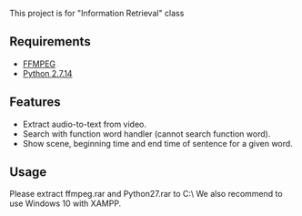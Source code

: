 This project is for "Information Retrieval" class

## Requirements
* [FFMPEG](https://www.ffmpeg.org/)
* [Python 2.7.14](https://www.python.org/downloads/release/python-2714/)

## Features
* Extract audio-to-text from video.
* Search with function word handler (cannot search function word).
* Show scene, beginning time and end time of sentence for a given word.

## Usage
Please extract ffmpeg.rar and Python27.rar to C:\ 
We also recommend to use Windows 10 with XAMPP.
